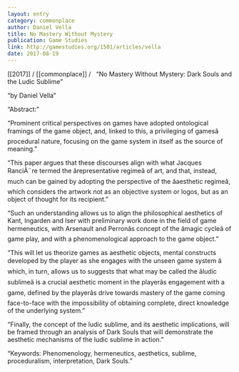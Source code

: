 ```yaml
---
layout: entry
category: commonplace
author: Daniel Vella
title: No Mastery Without Mystery
publication: Game Studies
link: http://gamestudies.org/1501/articles/vella
date: 2017-08-19
---
```


[[2017]] / [[commonplace]] / 
 
“No Mastery Without Mystery: Dark Souls and the Ludic Sublime”

“by Daniel Vella”

“Abstract:”

“Prominent critical perspectives on games have adopted ontological framings of the game object, and, linked to this, a privileging of gamesâ procedural nature, focusing on the game system in itself as the source of meaning.”

“This paper argues that these discourses align with what Jacques RanciÃ¨re termed the ârepresentative regimeâ of art, and that, instead, much can be gained by adopting the perspective of the âaesthetic regimeâ, which considers the artwork not as an objective system or logos, but as an object of thought for its recipient.”

“Such an understanding allows us to align the philosophical aesthetics of Kant, Ingarden and Iser with preliminary work done in the field of game hermeneutics, with Arsenault and Perronâs concept of the âmagic cycleâ of game play, and with a phenomenological approach to the game object.”

“This will let us theorize games as aesthetic objects, mental constructs developed by the player as she engages with the unseen game system â which, in turn, allows us to suggests that what may be called the âludic sublimeâ is a crucial aesthetic moment in the playerâs engagement with a game, defined by the playerâs drive towards mastery of the game coming face-to-face with the impossibility of obtaining complete, direct knowledge of the underlying system.”

“Finally, the concept of the ludic sublime, and its aesthetic implications, will be framed through an analysis of Dark Souls that will demonstrate the aesthetic mechanisms of the ludic sublime in action.”

“Keywords: Phenomenology, hermeneutics, aesthetics, sublime, proceduralism, interpretation, Dark Souls.”

